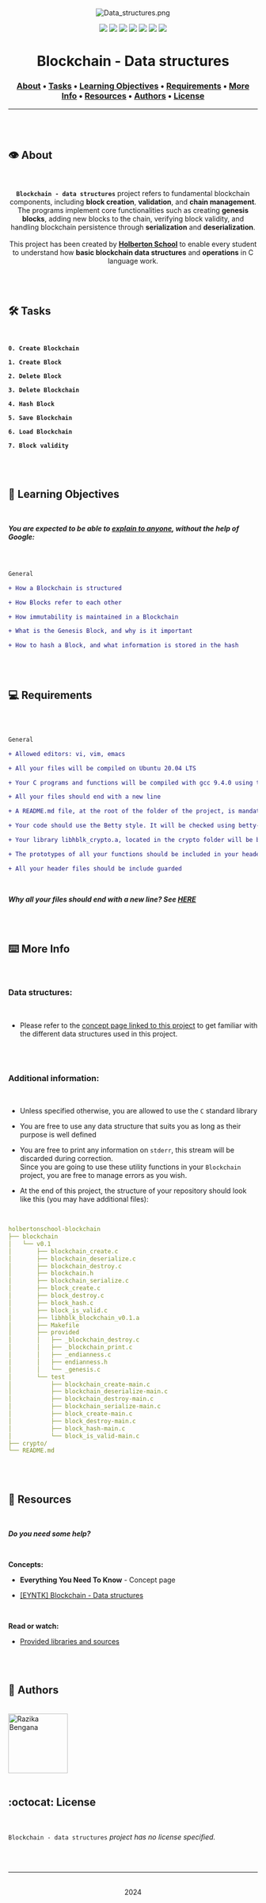 <div align="center">
<br>

![Data_structures.png](README-image/data_structures.png)

</div>

<p align="center">
<img src="https://img.shields.io/badge/-C-yellow">
<img src="https://img.shields.io/badge/-Linux-lightgrey">
<img src="https://img.shields.io/badge/-WSL-brown">
<img src="https://img.shields.io/badge/-Ubuntu%2020.04.4%20LTS-orange">
<img src="https://img.shields.io/badge/-JetBrains-blue">
<img src="https://img.shields.io/badge/-Holberton%20School-red">
<img src="https://img.shields.io/badge/License-not%20specified-brightgreen">
</p>


<h1 align="center"> Blockchain - Data structures </h1>


<h3 align="center">
<a href="https://github.com/RazikaBengana/holbertonschool-blockchain/tree/main/blockchain/v0.1#eye-about">About</a> •
<a href="https://github.com/RazikaBengana/holbertonschool-blockchain/tree/main/blockchain/v0.1#hammer_and_wrench-tasks">Tasks</a> •
<a href="https://github.com/RazikaBengana/holbertonschool-blockchain/tree/main/blockchain/v0.1#memo-learning-objectives">Learning Objectives</a> •
<a href="https://github.com/RazikaBengana/holbertonschool-blockchain/tree/main/blockchain/v0.1#computer-requirements">Requirements</a> •
<a href="https://github.com/RazikaBengana/holbertonschool-blockchain/tree/main/blockchain/v0.1#keyboard-more-info">More Info</a> •
<a href="https://github.com/RazikaBengana/holbertonschool-blockchain/tree/main/blockchain/v0.1#mag_right-resources">Resources</a> •
<a href="https://github.com/RazikaBengana/holbertonschool-blockchain/tree/main/blockchain/v0.1#bust_in_silhouette-authors">Authors</a> •
<a href="https://github.com/RazikaBengana/holbertonschool-blockchain/tree/main/blockchain/v0.1#octocat-license">License</a>
</h3>

---

<!-- ------------------------------------------------------------------------------------------------- -->

<br>
<br>

## :eye: About

<br>

<div align="center">

**`Blockchain - data structures`** project refers to fundamental blockchain components, including **block creation**, **validation**, and **chain management**.
<br>
The programs implement core functionalities such as creating **genesis blocks**, adding new blocks to the chain, verifying block validity, and handling blockchain persistence through **serialization** and **deserialization**.
<br>
<br>
This project has been created by **[Holberton School](https://www.holbertonschool.com/about-holberton)** to enable every student to understand how **basic blockchain data structures** and **operations** in C language work.

</div>

<br>
<br>

<!-- ------------------------------------------------------------------------------------------------- -->

## :hammer_and_wrench: Tasks

<br>

**`0. Create Blockchain`**

**`1. Create Block`**

**`2. Delete Block`**

**`3. Delete Blockchain`**

**`4. Hash Block`**

**`5. Save Blockchain`**

**`6. Load Blockchain`**

**`7. Block validity`**

<br>
<br>

<!-- ------------------------------------------------------------------------------------------------- -->

## :memo: Learning Objectives

<br>

**_You are expected to be able to [explain to anyone](https://fs.blog/feynman-learning-technique/), without the help of Google:_**

<br>

```diff

General

+ How a Blockchain is structured

+ How Blocks refer to each other

+ How immutability is maintained in a Blockchain

+ What is the Genesis Block, and why is it important

+ How to hash a Block, and what information is stored in the hash

```

<br>
<br>

<!-- ------------------------------------------------------------------------------------------------- -->

## :computer: Requirements

<br>

```diff

General

+ Allowed editors: vi, vim, emacs

+ All your files will be compiled on Ubuntu 20.04 LTS

+ Your C programs and functions will be compiled with gcc 9.4.0 using the flags -Wall -Werror -Wextra, -pedantic -Wno-deprecated-declarations and the linker flags -lssl and -lcrypto

+ All your files should end with a new line

+ A README.md file, at the root of the folder of the project, is mandatory

+ Your code should use the Betty style. It will be checked using betty-style.pl and betty-doc.pl

+ Your library libhblk_crypto.a, located in the crypto folder will be built and linked during correction

+ The prototypes of all your functions should be included in your header file called blockchain/v0.1/blockchain.h

+ All your header files should be include guarded

```

<br>

**_Why all your files should end with a new line? See [HERE](https://unix.stackexchange.com/questions/18743/whats-the-point-in-adding-a-new-line-to-the-end-of-a-file/18789)_**

<br>
<br>

<!-- ------------------------------------------------------------------------------------------------- -->

## :keyboard: More Info

<br>

### Data structures:

<br>

- Please refer to the [concept page linked to this project](https://drive.google.com/file/d/12ryD8hf1c4LfUp2WdoQ6lo35AcQr06NK/view?usp=sharing) to get familiar with the different data structures used in this project.

<br>
<br>

### Additional information:

<br>

- Unless specified otherwise, you are allowed to use the `C` standard library

- You are free to use any data structure that suits you as long as their purpose is well defined

- You are free to print any information on `stderr`, this stream will be discarded during correction. <br>
  Since you are going to use these utility functions in your `Blockchain` project, you are free to manage errors as you wish.

- At the end of this project, the structure of your repository should look like this (you may have additional files):

<br>

```yaml
holbertonschool-blockchain
├── blockchain
│   └── v0.1
│       ├── blockchain_create.c
│       ├── blockchain_deserialize.c
│       ├── blockchain_destroy.c
│       ├── blockchain.h
│       ├── blockchain_serialize.c
│       ├── block_create.c
│       ├── block_destroy.c
│       ├── block_hash.c
│       ├── block_is_valid.c
│       ├── libhblk_blockchain_v0.1.a
│       ├── Makefile
│       ├── provided
│       │   ├── _blockchain_destroy.c
│       │   ├── _blockchain_print.c
│       │   ├── _endianness.c
│       │   ├── endianness.h
│       │   └── _genesis.c
│       └── test
│           ├── blockchain_create-main.c
│           ├── blockchain_deserialize-main.c
│           ├── blockchain_destroy-main.c
│           ├── blockchain_serialize-main.c
│           ├── block_create-main.c
│           ├── block_destroy-main.c
│           ├── block_hash-main.c
│           └── block_is_valid-main.c
├── crypto/
└── README.md
```

<br>
<br>

<!-- ------------------------------------------------------------------------------------------------- -->

## :mag_right: Resources

<br>

**_Do you need some help?_**

<br>

**Concepts:**

* **Everything You Need To Know** - Concept page

* [[EYNTK] Blockchain - Data structures](https://drive.google.com/file/d/12ryD8hf1c4LfUp2WdoQ6lo35AcQr06NK/view?usp=sharing)

<br>

**Read or watch:**

* [Provided libraries and sources](https://github.com/hs-hq/holbertonschool-blockchain)

<br>
<br>

<!-- ------------------------------------------------------------------------------------------------- -->

## :bust_in_silhouette: Authors

<br>

<img src="https://img.shields.io/badge/Razika%20Bengana-darkblue" alt="Razika Bengana" width="120">

<br>
<br>

<!-- ------------------------------------------------------------------------------------------------- -->

## :octocat: License

<br>

```Blockchain - data structures``` _project has no license specified._

<br>
<br>

---

<p align="center"><br>2024</p>